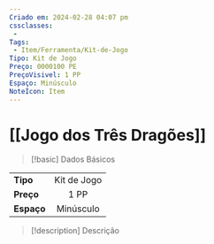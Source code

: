 ```yaml
---
Criado em: 2024-02-28 04:07 pm
cssclasses:
 - 
Tags:
 - Item/Ferramenta/Kit-de-Jogo
Tipo: Kit de Jogo
Preço: 0000100 PE
PreçoVisivel: 1 PP
Espaço: Minúsculo
NoteIcon: Item
---
```

# [[Jogo dos Três Dragões]]

> [!basic] Dados Básicos
> 
|            |     |
| ---------- |:---:|
| **Tipo**   |   Kit de Jogo   |
| **Preço**  |   1 PP   |
| **Espaço** |  Minúsculo   |
>
 
> [!description] Descrição
> 
>
